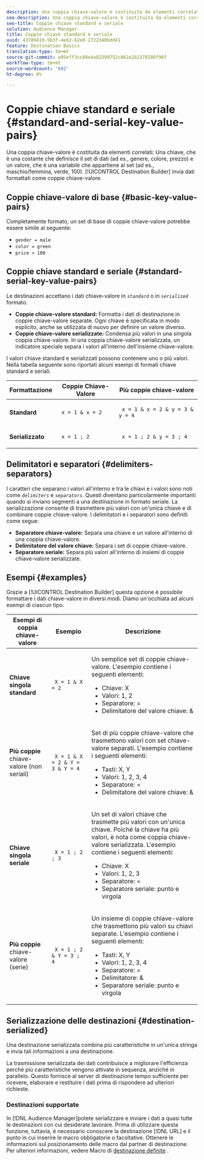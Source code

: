 ```yaml
---
description: Una coppia chiave-valore è costituita da elementi correlati Una chiave, una costante che definisce il set di dati (ad esempio, genere, colore, prezzo) e un valore, che è una variabile che appartiene al set (ad esempio, maschio/femmina, verde, 100). Generatore di destinazione invia dati formattati come coppie chiave-valore.
seo-description: Una coppia chiave-valore è costituita da elementi correlati Una chiave, una costante che definisce il set di dati (ad esempio, genere, colore, prezzo) e un valore, che è una variabile che appartiene al set (ad esempio, maschio/femmina, verde, 100). Generatore di destinazione invia dati formattati come coppie chiave-valore.
seo-title: Coppie chiave standard e seriale
solution: Audience Manager
title: Coppie chiave standard e seriale
uuid: 43789419-5b3f-4e62-b2e0-2722340bdd41
feature: Destination Basics
translation-type: tm+mt
source-git-commit: e05eff3cc04e4a82399752c862e2b2370286f96f
workflow-type: tm+mt
source-wordcount: '602'
ht-degree: 0%

---
```



# Coppie chiave standard e seriale {#standard-and-serial-key-value-pairs}

Una coppia chiave-valore è costituita da elementi correlati: Una chiave, che è una costante che definisce il set di dati (ad es., genere, colore, prezzo) e un valore, che è una variabile che appartiene al set (ad es., maschio/femmina, verde, 100). [!UICONTROL Destination Builder] invia dati formattati come coppie chiave-valore.

## Coppie chiave-valore di base {#basic-key-value-pairs}

Completamente formato, un set di base di coppie chiave-valore potrebbe essere simile al seguente:

* `gender = male`
* `color = green`
* `price > 100`

## Coppie chiave standard e seriale {#standard-serial-key-value-pairs}

Le destinazioni accettano i dati chiave-valore in *`standard`* o in *`serialized`* formato.

* **Coppie chiave-valore standard:** Formatta i dati di destinazione in coppie chiave-valore separate. Ogni chiave è specificata in modo esplicito, anche se utilizzata di nuovo per definire un valore diverso.
* **Coppie chiave-valore serializzate:** Condensa più valori in una singola coppia chiave-valore. In una coppia chiave-valore serializzata, un indicatore speciale separa i valori all&#39;interno dell&#39;insieme chiave-valore.

I valori chiave standard e serializzati possono contenere uno o più valori. Nella tabella seguente sono riportati alcuni esempi di formati chiave standard e seriali.

<table id="table_7895B1E800934117A19A96380F0CF91B"> 
 <thead> 
  <tr> 
   <th colname="col1" class="entry"> Formattazione </th>
   <th colname="col2" class="entry"> Coppie Chiave-Valore </th>
   <th colname="col3" class="entry"> Più coppie chiave-valore </th>
  </tr>
 </thead>
 <tbody> 
  <tr> 
   <td colname="col1"> <p> <b>Standard</b> </p> </td>
   <td colname="col2"> <p> <code> x = 1 &amp; x = 2 </code> </p> </td>
   <td colname="col3"> <p> <code> x = 1 &amp; x = 2 &amp; y = 3 &amp; y = 4 </code> </p> </td>
  </tr>
  <tr> 
   <td colname="col1"> <p> <b>Serializzato</b> </p> </td> 
   <td colname="col2"> <p> <code> x = 1 ; 2 </code> </p> </td> 
   <td colname="col3"> <p> <code> x = 1 ; 2 &amp; y = 3 ; 4 </code> </p> </td>
  </tr>
 </tbody>
</table>

## Delimitatori e separatori {#delimiters-separators}

I caratteri che separano i valori all&#39;interno e tra le chiavi e i valori sono noti come *`delimiters`* e *`separators`*. Questi diventano particolarmente importanti quando si inviano segmenti a una destinazione in formato seriale. La serializzazione consente di trasmettere più valori con un&#39;unica chiave e di combinare coppie chiave-valore. I delimitatori e i separatori sono definiti come segue:

* **Separatore chiave-valore:** Separa una chiave e un valore all&#39;interno di una coppia chiave-valore.
* **Delimitatore del valore chiave:** Separa i set di coppie chiave-valore.
* **Separatore seriale:** Separa più valori all&#39;interno di insiemi di coppie chiave-valore serializzate.

## Esempi {#examples}

Grazie a [!UICONTROL Destination Builder] questa opzione è possibile formattare i dati chiave-valore in diversi modi. Diamo un&#39;occhiata ad alcuni esempi di ciascun tipo.

<table id="table_C2FBDC887C8C4CC88B1B2A7CF8E2795F"> 
 <thead> 
  <tr> 
   <th colname="col1" class="entry"> Esempi di coppia chiave-valore </th> 
   <th colname="col2" class="entry"> Esempio  </th> 
   <th colname="col3" class="entry"> Descrizione </th> 
  </tr> 
 </thead>
 <tbody> 
  <tr> 
   <td colname="col1"> <p> <b>Chiave singola standard</b> </p> </td> 
   <td colname="col2"> <p> <code> X = 1 &amp; X = 2 </code> </p> </td> 
   <td colname="col3"> <p>Un semplice set di coppie chiave-valore. L'esempio contiene i seguenti elementi: </p> 
    <ul id="ul_28C0CB005B264373926CA5D7418EE845"> 
     <li id="li_B6D300DBA9064F0BA743BA9B04339511">Chiave: X </li> 
     <li id="li_9A1C98D5C9124FF1B4F032668576C03A">Valori: 1, 2 </li> 
     <li id="li_1D2828328E554176846C94F6140C0CBF">Separatore: = </li> 
     <li id="li_0C6A70A0D9534611ACC98A0FD3693587">Delimitatore del valore chiave: &amp; </li> 
    </ul> </td> 
  </tr> 
  <tr> 
   <td colname="col1"> <p> <b>Più coppie</b> chiave-valore (non seriali) </p> </td> 
   <td colname="col2"> <p> <code> X = 1 &amp; X = 2 &amp; Y = 3 &amp; Y = 4 </code> </p> </td> 
   <td colname="col3"> <p>Set di più coppie chiave-valore che trasmettono valori con set chiave-valore separati. L'esempio contiene i seguenti elementi: </p> 
    <ul id="ul_7FB22A43B435463D9F209067FF2C3619"> 
     <li id="li_7487657F6C2F48F5A4C4C9F9E8FB3B4B">Tasti: X, Y </li> 
     <li id="li_B828CF81DAB8443FBB2EDF6538A63B3C">Valori: 1, 2, 3, 4 </li> 
     <li id="li_EA4C95F6C93D435EB79237E38CE6F011">Separatore: = </li> 
     <li id="li_45984AE2B581498299054BA5276D461D">Delimitatore del valore chiave: &amp; </li> 
    </ul> </td> 
  </tr> 
  <tr> 
   <td colname="col1"> <p> <b>Chiave singola seriale</b> </p> </td> 
   <td colname="col2"> <p> <code> X = 1 ; 2 ; 3 </code> </p> </td> 
   <td colname="col3"> <p>Un set di valori chiave che trasmette più valori con un'unica chiave. Poiché la chiave ha più valori, è nota come coppia chiave-valore serializzata. L'esempio contiene i seguenti elementi: </p> 
    <ul id="ul_69C4C662B9BD4F77BB940D921B316CCF"> 
     <li id="li_718BEC527E69417C9F88D3DBD3357A28">Chiave: X </li> 
     <li id="li_659DCBBFB4024AC2B9C4E74D2A86648D">Valori: 1, 2, 3 </li> 
     <li id="li_9A890233C6F84085A7BD5EA4D044E3CC">Separatore: = </li> 
     <li id="li_AFC0426EA6044F8BAFD915FCB3808FBA">Separatore seriale: punto e virgola </li> 
    </ul> </td> 
  </tr> 
  <tr> 
   <td colname="col1"> <p> <b>Più coppie</b> chiave-valore (serie) </p> </td> 
   <td colname="col2"> <p> <code> X = 1 ; 2 &amp; Y = 3 ; 4 </code> </p> </td> 
   <td colname="col3"> <p>Un insieme di coppie chiave-valore che trasmettono più valori su chiavi separate. L'esempio contiene i seguenti elementi: </p> 
    <ul id="ul_CB50133B2E944818B9F2A0586EF69774"> 
     <li id="li_FD3D7ECC2BF046E99B1ED0B73EFE341F">Tasti: X, Y </li> 
     <li id="li_2BADC98C4CE74BBBBA1DC446D24615AC">Valori: 1, 2, 3, 4 </li> 
     <li id="li_4125435175AD4A43A44B980B28F32364">Separatore: = </li> 
     <li id="li_48CFC279B2514F4FB2935B05FC7F287A">Delimitatore: &amp; </li> 
     <li id="li_576C731F2FAF47FD92F55345CD6D36A0">Separatore seriale: punto e virgola </li> 
    </ul> </td> 
  </tr> 
 </tbody> 
</table>

## Serializzazione delle destinazioni {#destination-serialized}

Una destinazione serializzata combina più caratteristiche in un&#39;unica stringa e invia tali informazioni a una destinazione.

<!-- c_dest_serialized.xml -->

La trasmissione serializzata dei dati contribuisce a migliorare l&#39;efficienza perché più caratteristiche vengono attivate in sequenza, anziché in parallelo. Questo fornisce al server di destinazione tempo sufficiente per ricevere, elaborare e restituire i dati prima di rispondere ad ulteriori richieste.

### Destinazioni supportate

In [!DNL Audience Manager]potete serializzare e inviare i dati a quasi tutte le destinazioni con cui desiderate lavorare. Prima di utilizzare questa funzione, tuttavia, è necessario conoscere la destinazione [!DNL URL] e il punto in cui inserire le macro obbligatorie o facoltative. Ottenere le informazioni sul posizionamento delle macro dal partner di destinazione. Per ulteriori informazioni, vedere Macro di [destinazione definite](../../features/destinations/destination-macros.md#destination-macros-defined) .
